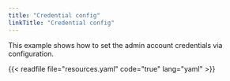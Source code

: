 ```yaml
---
title: "Credential config"
linkTitle: "Credential config"
---
```


This example shows how to set the admin account credentials via configuration.

{{< readfile file="resources.yaml" code="true" lang="yaml" >}}
